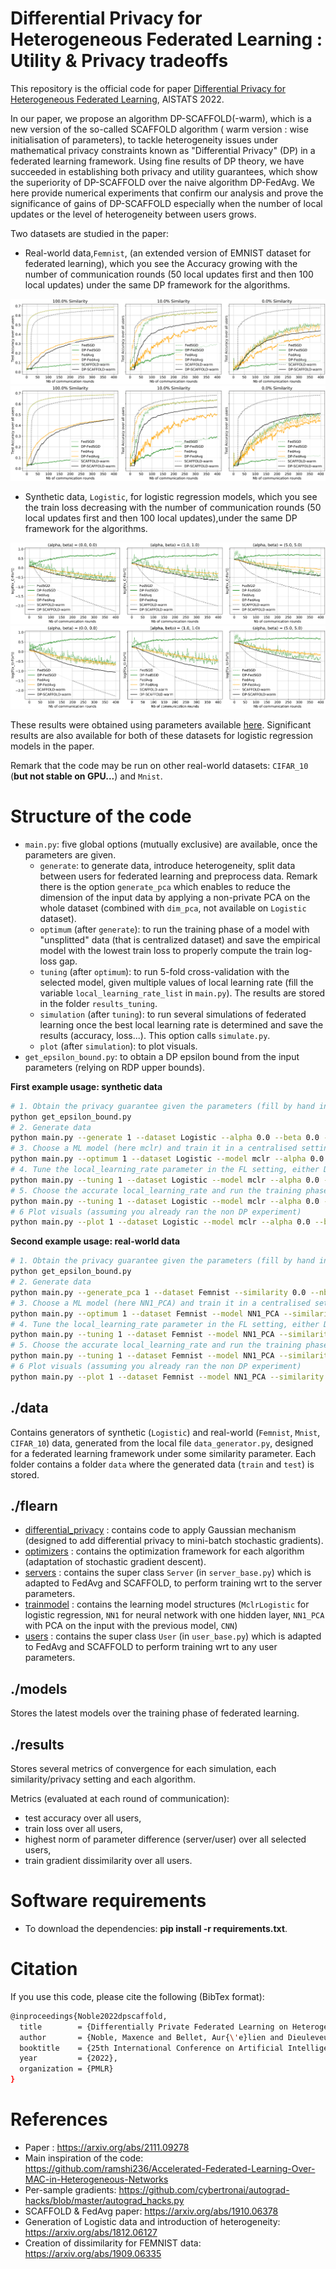 # **Differential Privacy for Heterogeneous Federated Learning : Utility \& Privacy tradeoffs**

This repository is the official code for
paper [Differential Privacy for Heterogeneous Federated Learning](https://arxiv.org/abs/2111.09278), AISTATS 2022.

In our paper, we propose an algorithm DP-SCAFFOLD(-warm), which is a new version of the so-called SCAFFOLD algorithm (
warm version : wise initialisation of parameters), to tackle heterogeneity issues under mathematical privacy constraints
known as "Differential Privacy" (DP) in a federated learning framework. Using fine results of DP theory, we have
succeeded in establishing both privacy and utility guarantees, which show the superiority of DP-SCAFFOLD over the naive
algorithm DP-FedAvg. We here provide numerical experiments that confirm our analysis and prove the significance of gains
of DP-SCAFFOLD especially when the number of local updates or the level of heterogeneity between users grows.

Two datasets are studied in the paper:

- Real-world data,``Femnist``, (an extended version of EMNIST dataset for federated learning), which you see the
  Accuracy growing with the number of communication rounds (50 local updates first and then 100 local updates) under the
  same DP framework for the algorithms.

![image_femnist](pictures/femnist_accuracy_k_10-1.png)
![image_femnist](pictures/femnist_accuracy_k_20-1.png)

- Synthetic data, ``Logistic``, for logistic regression models, which you see the train loss decreasing with the number
  of communication rounds (50 local updates first and then 100 local updates),under the same DP framework for the
  algorithms.

![image_logistic](pictures/logistic_loss_k_10-1.png)
![image_logistic](pictures/logistic_loss_k_20-1.png)

These results were obtained using parameters available [here](pictures/_parameters.txt). Significant results are also
available for both of these datasets for logistic regression models in the paper.

Remark that the code may be run on other real-world datasets: `CIFAR_10` (**but not stable on GPU...**) and `Mnist`.

# Structure of the code

- `main.py`: five global options (mutually exclusive) are available, once the parameters are given.
    - `generate`: to generate data, introduce heterogeneity, split data between users for federated learning and
      preprocess data. Remark there is the option `generate_pca` which enables to reduce the dimension of the input data
      by applying a non-private PCA on the whole dataset (combined with `dim_pca`, not available on `Logistic`
      dataset).
    - `optimum` (after `generate`): to run the training phase of a model with "unsplitted" data (that is centralized
      dataset) and save the empirical model with the lowest train loss to properly compute the train log-loss gap.
    - `tuning` (after `optimum`): to run 5-fold cross-validation with the selected model, given multiple values of local
      learning rate (fill the variable `local_learning_rate_list` in `main.py`). The results are stored in the
      folder `results_tuning`.
    - `simulation` (after `tuning`): to run several simulations of federated learning once the best local learning rate
      is determined and save the results (accuracy, loss...). This option calls `simulate.py`.
    - `plot` (after `simulation`): to plot visuals.
- `get_epsilon_bound.py`: to obtain a DP epsilon bound from the input parameters (relying on RDP upper bounds).

**First example usage: synthetic data**

``` bash
# 1. Obtain the privacy guarantee given the parameters (fill by hand in get_epsilon_bound.py)
python get_epsilon_bound.py
# 2. Generate data
python main.py --generate 1 --dataset Logistic --alpha 0.0 --beta 0.0 --nb_users 100 --nb_samples 5000 --dim_input 40 --dim_output 10
# 3. Choose a ML model (here mclr) and train it in a centralised setting
python main.py --optimum 1 --dataset Logistic --model mclr --alpha 0.0 --beta 0.0 --dim_input 40 --dim_output 10
# 4. Tune the local_learning_rate parameter in the FL setting, either DP or not (first complete by hand the variable in main.y)
python main.py --tuning 1 --dataset Logistic --model mclr --alpha 0.0 --beta 0.0 --nb_users 100 --user_ratio 0.2 --nb_samples 5000 --sample_ratio 0.2 --dim_input 40 --dim_output 10 --algorithm FedAvg --times 3 --dp Gaussian --sigma_gaussian 50. --num_glob_iters 200 --local_updates 10
# 5. Choose the accurate local_learning_rate and run the training phase
python main.py --tuning 1 --dataset Logistic --model mclr --alpha 0.0 --beta 0.0 --nb_users 100 --user_ratio 0.2 --nb_samples 5000 --sample_ratio 0.2 --dim_input 40 --dim_output 10 --algorithm FedAvg --times 3 --dp Gaussian --sigma_gaussian 50. --num_glob_iters 200 --local_updates 10 --local_learning_rate 0.01
# 6 Plot visuals (assuming you already ran the non DP experiment)
python main.py --plot 1 --dataset Logistic --model mclr --alpha 0.0 --beta 0.0 --sigma_gaussian 50. --local_updates 10 --user_ratio 0.2 --sample_ratio 0.2
```

**Second example usage: real-world data**
``` bash
# 1. Obtain the privacy guarantee given the parameters (fill by hand in get_epsilon_bound.py)
python get_epsilon_bound.py
# 2. Generate data
python main.py --generate_pca 1 --dataset Femnist --similarity 0.0 --nb_users 40 --nb_samples 2500 --dim_pca 60
# 3. Choose a ML model (here NN1_PCA) and train it in a centralised setting
python main.py --optimum 1 --dataset Femnist --model NN1_PCA --similarity 0.0 --dim_pca 60
# 4. Tune the local_learning_rate parameter in the FL setting, either DP or not (first complete by hand the variable in main.y)
python main.py --tuning 1 --dataset Femnist --model NN1_PCA --similarity 0.0 --nb_users 40 --user_ratio 0.2 --nb_samples 2500 --sample_ratio 0.2 --dim_pca 60 --algorithm FedAvg --times 3 --dp Gaussian --sigma_gaussian 50. --num_glob_iters 200 --local_updates 10
# 5. Choose the accurate local_learning_rate and run the training phase
python main.py --tuning 1 --dataset Femnist --model NN1_PCA --similarity 0.0 --nb_users 40 --user_ratio 0.2 --nb_samples 2500 --sample_ratio 0.2 --dim_pca 60 --algorithm FedAvg --times 3 --dp Gaussian --sigma_gaussian 50. --num_glob_iters 200 --local_updates 10 --local_learning_rate 0.01
# 6 Plot visuals (assuming you already ran the non DP experiment)
python main.py --plot 1 --dataset Femnist --model NN1_PCA --similarity 0.0 --sigma_gaussian 50. --local_updates 10 --user_ratio 0.2 --sample_ratio 0.2
```

## ./data

Contains generators of synthetic (`Logistic`) and real-world (`Femnist`, `Mnist`, `CIFAR_10`) data, generated from the
local file `data_generator.py`, designed for a federated learning framework under some similarity parameter. Each folder
contains a folder `data` where the generated data (`train` and `test`) is stored.

## ./flearn

- [differential_privacy](flearn/differential_privacy) : contains code to apply Gaussian mechanism (designed to add
  differential privacy to mini-batch stochastic gradients).
- [optimizers](flearn/optimizers) : contains the optimization framework for each algorithm (adaptation of stochastic
  gradient descent).
- [servers](flearn/servers) : contains the super class `Server` (in `server_base.py`) which is adapted to FedAvg and
  SCAFFOLD, to perform training wrt to the server parameters.
- [trainmodel](flearn/trainmodel) : contains the learning model structures (`MclrLogistic` for logistic
  regression, `NN1` for neural network with one hidden layer, `NN1_PCA` with PCA on the input with the previous
  model, `CNN`)
- [users](flearn/users) : contains the super class `User` (in `user_base.py`) which is adapted to FedAvg and SCAFFOLD to
  perform training wrt to any user parameters.

## ./models

Stores the latest models over the training phase of federated learning.

## ./results

Stores several metrics of convergence for each simulation, each similarity/privacy setting and each algorithm.

Metrics (evaluated at each round of communication):

- test accuracy over all users,
- train loss over all users,
- highest norm of parameter difference (server/user) over all selected users,
- train gradient dissimilarity over all users.

# Software requirements

- To download the dependencies: **pip install -r requirements.txt**.

# Citation

If you use this code, please cite the following (BibTex format):

``` bash
@inproceedings{Noble2022dpscaffold,
  title        = {Differentially Private Federated Learning on Heterogeneous Data},
  author       = {Noble, Maxence and Bellet, Aur{\'e}lien and Dieuleveut Aymeric},
  booktitle    = {25th International Conference on Artificial Intelligence and Statistics},
  year         = {2022},
  organization = {PMLR}
}
```

# References

- Paper : https://arxiv.org/abs/2111.09278
- Main inspiration of the
  code: https://github.com/ramshi236/Accelerated-Federated-Learning-Over-MAC-in-Heterogeneous-Networks
- Per-sample gradients: https://github.com/cybertronai/autograd-hacks/blob/master/autograd_hacks.py
- SCAFFOLD & FedAvg paper: https://arxiv.org/abs/1910.06378
- Generation of Logistic data and introduction of heterogeneity: https://arxiv.org/abs/1812.06127
- Creation of dissimilarity for FEMNIST data: https://arxiv.org/abs/1909.06335

